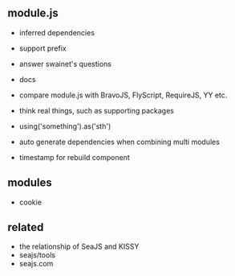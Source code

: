 
 module.js
-----------

 - inferred dependencies
 - support prefix
 - answer swainet's questions
 - docs

 - compare module.js with BravoJS, FlyScript, RequireJS, YY etc.

 - think real things, such as supporting packages
 - using('something').as('sth')
 - auto generate dependencies when combining multi modules
 - timestamp for rebuild component


 modules
---------
 - cookie


  related
----------
 - the relationship of SeaJS and KISSY
 - seajs/tools
 - seajs.com
